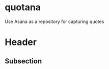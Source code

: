 quotana
=======

Use Asana as a repository for capturing quotes

# Header

<a name="subsection"></a>
## Subsection
